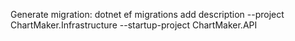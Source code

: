 Generate migration: dotnet ef migrations add description --project ChartMaker.Infrastructure --startup-project ChartMaker.API